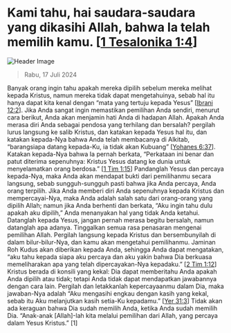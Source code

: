 
# Kami tahu, hai saudara-saudara yang dikasihi Allah, bahwa Ia telah memilih kamu. [[1 Tesalonika 1:4](http://alkitab.sabda.org/?1%20Tesalonika%201:4)]

![Header Image](https://alkitab.app/slice/sunrise.jpg)

> Rabu, 17 Juli 2024

Banyak orang ingin tahu apakah mereka dipilih sebelum mereka melihat kepada Kristus, namun mereka tidak dapat mengetahuinya, sebab hal itu hanya dapat kita kenal dengan “mata yang tertuju kepada Yesus” [[Ibrani 12:2](http://alkitab.sabda.org/?Ibrani%2012:2)]. Jika Anda sangat ingin memastikan pemilihan Anda sendiri, menurut cara berikut, Anda akan menjamin hati Anda di hadapan Allah. Apakah Anda merasa diri Anda sebagai pendosa yang terhilang dan bersalah? pergilah lurus langsung ke salib Kristus, dan katakan kepada Yesus hal itu, dan katakan kepada-Nya bahwa Anda telah membacanya di Alkitab, “barangsiapa datang kepada-Ku, ia tidak akan Kubuang” [[Yohanes 6:37](http://alkitab.sabda.org/?Yohanes%206:37)]. Katakan kepada-Nya bahwa Ia pernah berkata, “Perkataan ini benar dan patut diterima sepenuhnya: Kristus Yesus datang ke dunia untuk menyelamatkan orang berdosa.” [[1 Tim 1:15](http://alkitab.sabda.org/?1%20Tim%201:15)] Pandanglah Yesus dan percaya kepada-Nya, maka Anda akan mendapat bukti dari pemilihanmu secara langsung, sebab sungguh-sungguh pasti bahwa jika Anda percaya, Anda orang terpilih. Jika Anda memberi diri Anda sepenuhnya kepada Kristus dan mempercayai-Nya, maka Anda adalah salah satu dari orang-orang yang dipilih Allah; namun jika Anda berhenti dan berkata, “Aku ingin tahu dulu apakah aku dipilih,” Anda menanyakan hal yang tidak Anda ketahui. Datanglah kepada Yesus, jangan pernah merasa begitu bersalah, namun datanglah apa adanya. Tinggalkan semua rasa penasaran mengenai pemilihan Allah. Pergilah langsung kepada Kristus dan bersembunyilah di dalam bilur-bilur-Nya, dan kamu akan mengetahui pemilihanmu. Jaminan Roh Kudus akan diberikan kepada Anda, sehingga Anda dapat mengatakan, “aku tahu kepada siapa aku percaya dan aku yakin bahwa Dia berkuasa memeliharakan apa yang telah dipercayakan-Nya kepadaku.” [[2 Tim 1:12](http://alkitab.sabda.org/?2%20Tim%201:12)] Kristus berada di konsili yang kekal: Dia dapat memberitahu Anda apakah Anda dipilih atau tidak; tetapi Anda tidak dapat mendapatkan jawabannya dengan cara lain. Pergilah dan letakkanlah kepercayaanmu dalam Dia, maka jawaban-Nya adalah “Aku mengasihi engkau dengan kasih yang kekal, sebab itu Aku melanjutkan kasih setia-Ku kepadamu.” [[Yer 31:3](http://alkitab.sabda.org/?Yer%2031:3)] Tidak akan ada keraguan bahwa Dia sudah memilih Anda, ketika Anda sudah memilih Dia. “Anak-anak [Allah]-lah kita melalui pemilihan dari Allah, yang percaya dalam Yesus Kristus.” [1]
    